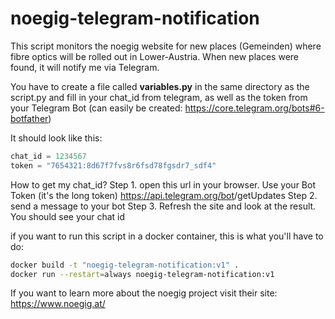 # noegig-telegram-notification

This script monitors the noegig website for new places (Gemeinden) where fibre optics will be rolled out in Lower-Austria.
When new places were found, it will notify me via Telegram.

You have to create a file called **variables.py** in the same directory as the script.py and fill in your chat_id from telegram, as well as the token from your Telegram Bot (can easily be created: https://core.telegram.org/bots#6-botfather)

It should look like this:

```python
chat_id = 1234567
token = "7654321:8d67f7fvs8r6fsd78fgsdr7_sdf4"
```

How to get my chat_id?
Step 1. open this url in your browser. Use your Bot Token (it's the long token) https://api.telegram.org/bot<yourtoken>/getUpdates
Step 2. send a message to your bot
Step 3. Refresh the site and look at the result. You should see your chat id


if you want to run this script in a docker container, this is what you'll have to do:

```bash
docker build -t "noegig-telegram-notification:v1" .
docker run --restart=always noegig-telegram-notification:v1
```

If you want to learn more about the noegig project visit their site: https://www.noegig.at/
